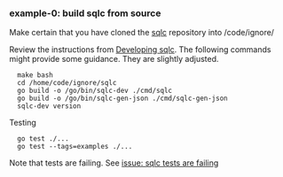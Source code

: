### example-0: build sqlc from source

Make certain that you have cloned the [sqlc](https://github.com/sqlc-dev/sqlc) repository into /code/ignore/

Review the instructions from [Developing sqlc](https://docs.sqlc.dev/en/latest/guides/development.html). The following commands might provide some guidance. They are slightly adjusted.

      make bash
      cd /home/code/ignore/sqlc
      go build -o /go/bin/sqlc-dev ./cmd/sqlc
      go build -o /go/bin/sqlc-gen-json ./cmd/sqlc-gen-json
      sqlc-dev version

Testing

      go test ./...
      go test --tags=examples ./...

Note that tests are failing. See [issue: sqlc tests are failing](https://github.com/SunnysideAaron/sqlc-plugin-dev/issues/1)
